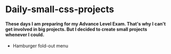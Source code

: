 # Daily-small-css-projects
#### These days I am preparing for my Advance Level Exam. That's why I can't get involved in big projects. But I decided to create small projects whenever I could.

+ Hamburger fold-out menu


